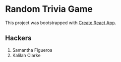 # Random Trivia Game

This project was bootstrapped with [Create React App](https://github.com/facebook/create-react-app).

## Hackers
1. Samantha Figueroa
2. Kalilah Clarke


